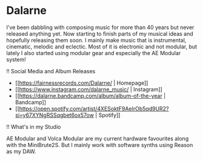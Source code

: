 # Dalarne

I've been dabbling with composing music for more than 40 years but never released anything yet. Now starting to finish parts of my musical ideas and hopefully releasing them soon. I mainly make music that is instrumental, cinematic, melodic and eclectic. Most of it is electronic and not modular, but lately I also started using modular gear and especially the AE Modular system!

!! Social Media and Album Releases

* [[https://fairnessrecords.com/Dalarne/ | Homepage]]
* [[https://www.instagram.com/dalarne_music/ | Instagram]]
* [[https://dalarne.bandcamp.com/album/album-of-the-year | Bandcamp]]
* [[https://open.spotify.com/artist/4XESoktF9AeIrOb5qd9UR2?si=y67XYNgRSSqgbet6ox57ow | Spotify]]

!! What's in my Studio

AE Modular and Volca Modular are my current hardware favourites along with the MiniBrute2S.
But I mainly work with software synths using Reason as my DAW.
